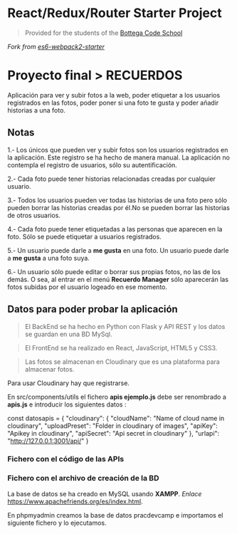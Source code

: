 # React/Redux/Router Starter Project

> Provided for the students of the [Bottega Code School](https://bottega.tech/)

*Fork from [es6-webpack2-starter](https://github.com/micooz/es6-webpack2-starter)*

# Proyecto final > RECUERDOS
Aplicación para ver y subir fotos a la web, poder etiquetar a los usuarios registrados en las fotos, poder poner si una foto te gusta y poder añadir historias a una foto.

## Notas
1.- Los únicos que pueden ver y subir fotos son los usuarios registrados en la aplicación. Este registro se ha hecho de manera manual. La aplicación no contempla el registro de usuarios, sólo su autentificación.

2.- Cada foto puede tener historias relacionadas creadas por cualquier usuario.

3.- Todos los usuarios pueden ver todas las historias de una foto pero sólo pueden borrar las historias creadas por él.No se pueden borrar las historias de otros usuarios.

4.- Cada foto puede tener etiquetadas a las personas que aparecen en la foto. Sólo se puede etiquetar a usuarios registrados.

5.- Un usuario puede darle a **me gusta** en una foto. Un usuario puede darle a **me gusta** a una foto suya.

6.- Un usuario sólo puede editar o borrar sus propias fotos, no las de los demás. O sea, al entrar en el menú **Recuerdo Manager** sólo aparecerán las fotos subidas por el usuario logeado en ese momento.

## Datos para poder probar la aplicación
> El BackEnd se ha hecho en Python con Flask y API REST y los datos se guardan en una BD MySql.

> El FrontEnd se ha realizado en React, JavaScript, HTML5 y CSS3.

> Las fotos se almacenan en Cloudinary que es una plataforma para almacenar fotos.

 Para usar Cloudinary hay que registrarse.
 
 En src/components/utils el fichero **apis ejemplo.js** debe ser renombrado a **apis.js** e introducir los siguientes datos :
 
   const datosapis = {
       "cloudinary": {
           "cloudName": "Name of cloud name in cloudinary",
           "uploadPreset": "Folder in cloudinary of images",
           "apiKey": "Apikey in cloudinary",
           "apiSecret": "Api secret in cloudinary"
       },
       "urlapi": "http://127.0.0.1:3001/api/"
   }

### Fichero con el código de las APIs

### Fichero con el archivo de creación de la BD

La base de datos se ha creado en MySQL usando **XAMPP**. _Enlace_ https://www.apachefriends.org/es/index.html.

En phpmyadmin creamos la base de datos pracdevcamp e importamos el siguiente fichero y lo ejecutamos.

